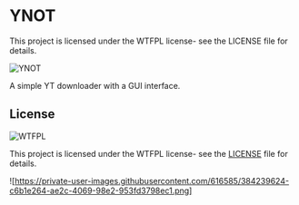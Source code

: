 # YNOT

This project is licensed under the WTFPL license- see the LICENSE file for details.

![YNOT](https://private-user-images.githubusercontent.com/616585/384239624-c6b1e264-ae2c-4069-98e2-953fd3798ec1.png)


A simple YT downloader with a GUI interface.

## License

![WTFPL](http://www.wtfpl.net/wp-content/uploads/2012/12/wtfpl-badge-4.png)

This project is licensed under the WTFPL license- see the [LICENSE](LICENSE) file for details.

![https://private-user-images.githubusercontent.com/616585/384239624-c6b1e264-ae2c-4069-98e2-953fd3798ec1.png]
